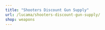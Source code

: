 ```yaml
---
title: "Shooters Discount Gun Supply"
url: /lucama/shooters-discount-gun-supply/
shop: weapons
---
```

